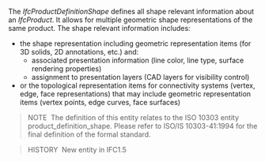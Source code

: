 The _IfcProductDefinitionShape_ defines all shape relevant information about an _IfcProduct_. It allows for multiple geometric shape representations of the same product. The shape relevant information includes:

* the shape representation including geometric representation items (for 3D solids, 2D annotations, etc.) and: 
    * associated presentation information (line color, line type, surface rendering properties)
    * assignment to presentation layers (CAD layers for visibility control) 
* or the topological representation items for connectivity systems (vertex, edge, face representations) that may include geometric representation items (vertex points, edge curves, face surfaces)

> NOTE&nbsp; The definition of this entity relates to the ISO 10303 entity product_definition_shape. Please refer to ISO/IS 10303-41:1994 for the final definition of the formal standard.

> HISTORY&nbsp; New entity in IFC1.5